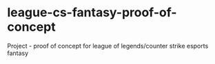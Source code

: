 # league-cs-fantasy-proof-of-concept
Project - proof of concept for league of legends/counter strike esports fantasy 
